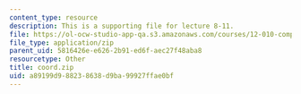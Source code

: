 ```yaml
---
content_type: resource
description: This is a supporting file for lecture 8-11.
file: https://ol-ocw-studio-app-qa.s3.amazonaws.com/courses/12-010-computational-methods-of-scientific-programming-fall-2011/a89199d988238638d9ba99927ffae0bf_coord.zip
file_type: application/zip
parent_uid: 5816426e-e626-2b91-ed6f-aec27f48aba8
resourcetype: Other
title: coord.zip
uid: a89199d9-8823-8638-d9ba-99927ffae0bf
---
```

